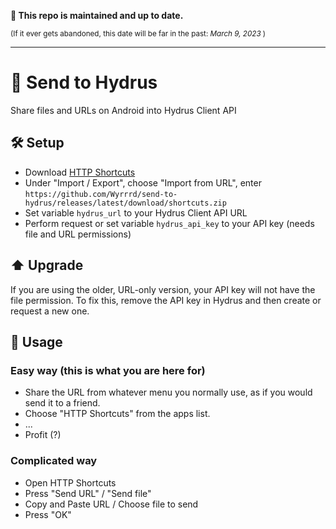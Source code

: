 **📢 This repo is maintained and up to date.**

<sup>(If it ever gets abandoned, this date will be far in the past: <i>March 9, 2023</i> )</sup>

---

# 💌 Send to Hydrus
Share files and URLs on Android into Hydrus Client API

## 🛠️ Setup
  - Download [HTTP Shortcuts](https://http-shortcuts.rmy.ch/)
  - Under "Import / Export", choose "Import from URL", enter<br>`https://github.com/Wyrrrd/send-to-hydrus/releases/latest/download/shortcuts.zip`
  - Set variable `hydrus_url` to your Hydrus Client API URL
  - Perform request or set variable `hydrus_api_key` to your API key (needs file and URL permissions)

## ⬆️️ Upgrade
If you are using the older, URL-only version, your API key will not have the file permission. To fix this, remove the API key in Hydrus and then create or request a new one.

## 🤲 Usage

### Easy way (this is what you are here for)
  - Share the URL from whatever menu you normally use, as if you would send it to a friend.
  - Choose "HTTP Shortcuts" from the apps list.
  - ...
  - Profit (?)
  
### Complicated way
  - Open HTTP Shortcuts
  - Press "Send URL" / "Send file"
  - Copy and Paste URL / Choose file to send
  - Press "OK"
  

